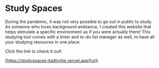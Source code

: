 # Study Spaces

During the pandemic, it was not very possible to go out in public to study. As someone who loves background ambiance, I created this website that helps stimulate a specific environment as if you were actually there! This studying tool comes with a timer and to-do list manager as well, to have all your studying resources in one place.

Click the link to check it out!

[https://studyspaces-kaitlynlie.vercel.app](url)
